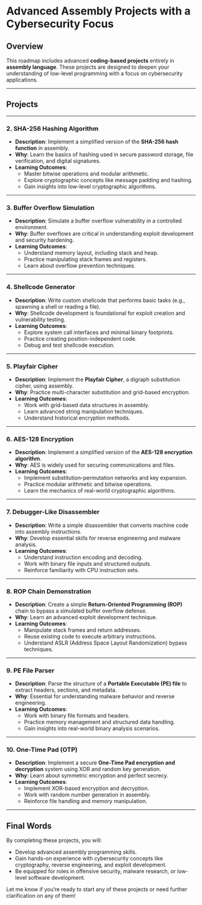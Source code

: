 # Advanced Assembly Projects with a Cybersecurity Focus

## Overview
This roadmap includes advanced **coding-based projects** entirely in **assembly language**. These projects are designed to deepen your understanding of low-level programming with a focus on cybersecurity applications.

---

## Projects

---

### **2. SHA-256 Hashing Algorithm**
- **Description**: Implement a simplified version of the **SHA-256 hash function** in assembly.
- **Why**: Learn the basics of hashing used in secure password storage, file verification, and digital signatures.
- **Learning Outcomes**:
  - Master bitwise operations and modular arithmetic.
  - Explore cryptographic concepts like message padding and hashing.
  - Gain insights into low-level cryptographic algorithms.

---

### **3. Buffer Overflow Simulation**
- **Description**: Simulate a buffer overflow vulnerability in a controlled environment.
- **Why**: Buffer overflows are critical in understanding exploit development and security hardening.
- **Learning Outcomes**:
  - Understand memory layout, including stack and heap.
  - Practice manipulating stack frames and registers.
  - Learn about overflow prevention techniques.

---

### **4. Shellcode Generator**
- **Description**: Write custom shellcode that performs basic tasks (e.g., spawning a shell or reading a file).
- **Why**: Shellcode development is foundational for exploit creation and vulnerability testing.
- **Learning Outcomes**:
  - Explore system call interfaces and minimal binary footprints.
  - Practice creating position-independent code.
  - Debug and test shellcode execution.

---

### **5. Playfair Cipher**
- **Description**: Implement the **Playfair Cipher**, a digraph substitution cipher, using assembly.
- **Why**: Practice multi-character substitution and grid-based encryption.
- **Learning Outcomes**:
  - Work with grid-based data structures in assembly.
  - Learn advanced string manipulation techniques.
  - Understand historical encryption methods.

---

### **6. AES-128 Encryption**
- **Description**: Implement a simplified version of the **AES-128 encryption algorithm**.
- **Why**: AES is widely used for securing communications and files.
- **Learning Outcomes**:
  - Implement substitution-permutation networks and key expansion.
  - Practice modular arithmetic and bitwise operations.
  - Learn the mechanics of real-world cryptographic algorithms.

---

### **7. Debugger-Like Disassembler**
- **Description**: Write a simple disassembler that converts machine code into assembly instructions.
- **Why**: Develop essential skills for reverse engineering and malware analysis.
- **Learning Outcomes**:
  - Understand instruction encoding and decoding.
  - Work with binary file inputs and structured outputs.
  - Reinforce familiarity with CPU instruction sets.

---

### **8. ROP Chain Demonstration**
- **Description**: Create a simple **Return-Oriented Programming (ROP)** chain to bypass a simulated buffer overflow defense.
- **Why**: Learn an advanced exploit development technique.
- **Learning Outcomes**:
  - Manipulate stack frames and return addresses.
  - Reuse existing code to execute arbitrary instructions.
  - Understand ASLR (Address Space Layout Randomization) bypass techniques.

---

### **9. PE File Parser**
- **Description**: Parse the structure of a **Portable Executable (PE) file** to extract headers, sections, and metadata.
- **Why**: Essential for understanding malware behavior and reverse engineering.
- **Learning Outcomes**:
  - Work with binary file formats and headers.
  - Practice memory management and structured data handling.
  - Gain insights into real-world binary analysis scenarios.

---

### **10. One-Time Pad (OTP)**
- **Description**: Implement a secure **One-Time Pad encryption and decryption** system using XOR and random key generation.
- **Why**: Learn about symmetric encryption and perfect secrecy.
- **Learning Outcomes**:
  - Implement XOR-based encryption and decryption.
  - Work with random number generation in assembly.
  - Reinforce file handling and memory manipulation.

---

## Final Words
By completing these projects, you will:
- Develop advanced assembly programming skills.
- Gain hands-on experience with cybersecurity concepts like cryptography, reverse engineering, and exploit development.
- Be equipped for roles in offensive security, malware research, or low-level software development.

Let me know if you’re ready to start any of these projects or need further clarification on any of them!
